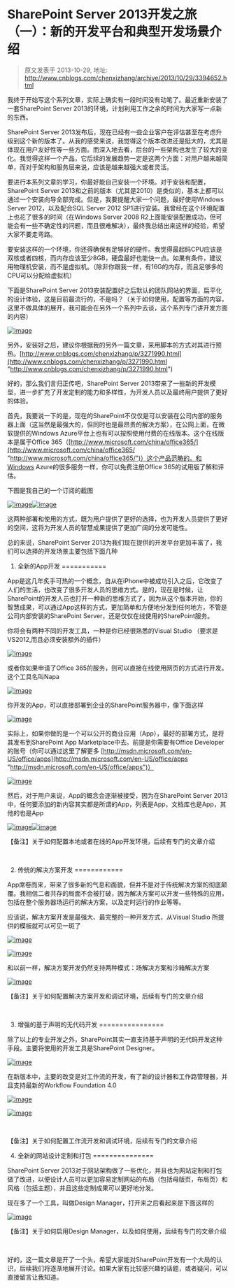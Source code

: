 # SharePoint Server 2013开发之旅（一）：新的开发平台和典型开发场景介绍 
> 原文发表于 2013-10-29, 地址: http://www.cnblogs.com/chenxizhang/archive/2013/10/29/3394652.html 


我终于开始写这个系列文章，实际上确实有一段时间没有动笔了。最近重新安装了一套SharePoint Server 2013的环境，计划利用工作之余的时间为大家写一点新的东西。

 SharePoint Server 2013发布后，现在已经有一些企业客户在评估甚至在考虑升级到这个新的版本了。从我的感受来说，我觉得这个版本改进还是挺大的，尤其是体现在用户友好性等一些方面。而深入地去看，后台的一些架构也发生了较大的变化。我觉得这样一个产品，它后续的发展趋势一定是这两个方面：对用户越来越简单，而对于架构和服务层来说，应该是越来越强大或者灵活。

 要进行本系列文章的学习，你最好能自己安装一个环境。对于安装和配置，SharePoint Server 2013和之前的版本（尤其是2010）是类似的，基本上都可以通过一个安装向导全部完成。但是，我要提醒大家一个问题，最好使用Windows Server 2012，以及配合SQL Server 2012 SP1进行安装。我曾经在这个环境配置上也花了很多的时间（在Windows Server 2008 R2上面能安装配置成功，但可能会有一些不确定性的问题，而且很难解决），最终我总结出来这样的经验，希望大家不要走弯路。

 要安装这样的一个环境，你还得确保有足够好的硬件。我觉得最起码CPU应该是双核或者四核，而内存应该至少8GB，硬盘最好也能快一点。如果有条件，建议用物理机安装，而不是虚拟机。（除非你跟我一样，有16G的内存，而且足够多的CPU可以分配给虚拟机）

 下面是SharePoint Server 2013安装配置好之后默认的团队网站的界面，扁平化的设计体验，这是目前最流行的，不是吗？（关于如何使用，配置等方面的内容，这里不做具体的展开，我可能会在另外一个系列中去谈，这个系列专门讲开发方面的内容）

 [![image](./images/3394652-29170053-d7ff86d8b9f745019de454fc12d69000.png "image")](http://images.cnitblog.com/blog/9072/201310/29170053-5e7ebf98f84045ab80a9b6042584b33e.png)

 另外，安装好之后，建议你根据我的另外一篇文章，采用脚本的方式对其进行预热。[http://www.cnblogs.com/chenxizhang/p/3271990.html](http://www.cnblogs.com/chenxizhang/p/3271990.html "http://www.cnblogs.com/chenxizhang/p/3271990.html")

 好的，那么我们言归正传吧，SharePoint Server 2013带来了一些新的开发模型，进一步扩充了开发定制的能力和多样性，为开发人员以及最终用户提供了更好的体验。

 首先，我要说一下的是，现在的SharePoint不仅仅是可以安装在公司内部的服务器上面（这当然是最强大的，但同时也是最昂贵的解决方案），在公网上面，在微软提供的Windows Azure平台上也有可以按照使用付费的在线版本。这个在线版本是属于Office 365（[http://www.microsoft.com/china/office365/](http://www.microsoft.com/china/office365/ "http://www.microsoft.com/china/office365/")）这个产品范畴的。和Windows Azure的很多服务一样，你可以免费注册Office 365的试用版了解和评估。

 下图是我自己的一个订阅的截图

 [![image](./images/3394652-29170055-d6ac63ea2ee847f596a01c44dfd89cfa.png "image")](http://images.cnitblog.com/blog/9072/201310/29170054-07c26864757040c8a4f72cfc8f5b9901.png)[![image](./images/3394652-29170101-1d30a692935f427da6ab7657cb2d1f74.png "image")](http://images.cnitblog.com/blog/9072/201310/29170100-98a1aa404b2a48f6bc653bdf164f9a30.png)

 这两种部署和使用的方式，既为用户提供了更好的选择，也为开发人员提供了更好的空间，这将为开发人员的智慧成果提供了更加广阔的分发可能性。

 总的来说，SharePoint Server 2013为我们现在提供的开发平台更加丰富了，我们可以选择的开发场景主要包括下面几种

 1. 全新的App开发
===========

 App是这几年炙手可热的一个概念，自从在iPhone中被成功引入之后，它改变了人们的生活，也改变了很多开发人员的思维方式。是的，现在是时候，让SharePoint的开发人员也打开一种新的思维方式了，因为从这个版本开始，你的智慧成果，可以通过App这样的方式，更加简单和方便地分发到任何地方，不管是公司内部安装的SharePoint Server，还是仅仅在线使用的SharePoint服务。

 你将会有两种不同的开发工具，一种是你已经很熟悉的Visual Studio （要求是VS2012,而且必须安装额外的插件）

 [![image](./images/3394652-29170102-03c7aebd3b3041e6a3b5c77d2560e2ad.png "image")](http://images.cnitblog.com/blog/9072/201310/29170102-84c4037e8ca6449a9167673ca7aee087.png)

 或者你如果申请了Office 365的服务，则可以直接在线使用网页的方式进行开发。这个工具名叫Napa

 [![image](./images/3394652-29170109-fac6fed12249488baff974734d409f6e.png "image")](http://images.cnitblog.com/blog/9072/201310/29170106-7e25636f02e54db7a52a949188c6036a.png)

 你开发的App，可以直接部署到企业的SharePoint服务器中，像下面这样

 [![image](./images/3394652-29170110-c9c18a975881460a85bdf0b9fc7e1cea.png "image")](http://images.cnitblog.com/blog/9072/201310/29170110-3b6f6564a02943429f0176ab0b15f182.png)

 实际上，如果你做的是一个可以公开的商业应用（App），最好的部署方式，是将其发布到SharePoint App Marketplace中去。前提是你需要有Office Developer的账号（你可以通过这里了解更多 [http://msdn.microsoft.com/en-US/office/apps](http://msdn.microsoft.com/en-US/office/apps "http://msdn.microsoft.com/en-US/office/apps")）

 [![image](./images/3394652-29170115-b3b1440b97f5432898a7a0eda4c71a0e.png "image")](http://images.cnitblog.com/blog/9072/201310/29170114-3cb7342f8fb546fbb4cba6483b70d338.png)

 然后，对于用户来说，App的概念会逐渐被接受，因为在SharePoint Server 2013中，任何要添加的新内容其实都是所谓的App，列表是App，文档库也是App，其他的也是App

 [![image](./images/3394652-29170117-a1460ba0d1d7438a93073387e0fe739a.png "image")](http://images.cnitblog.com/blog/9072/201310/29170117-85b7ba5efc3a449384bed4f18eb3f91f.png)[![image](./images/3394652-29170126-5196fb54acd8466e9cb0a17306be78c4.png "image")](http://images.cnitblog.com/blog/9072/201310/29170122-8cd41607536a4e44ace2333248a5b03a.png)

 【备注】关于如何配置本地或者在线的App开发环境，后续有专门的文章介绍

  

 2. 传统的解决方案开发
============

 App席卷而来，带来了很多新的气息和面貌，但并不是对于传统解决方案的彻底颠覆。我相信二者共存的局面不会被打破，因为解决方案可以开发一些特殊的应用，包括在整个服务器场运行的解决方案，以及定时运行的作业等等。

 应该说，解决方案开发是最强大、最完整的一种开发方式，从Visual Studio 所提供的模板就可以可见一斑了

 [![image](./images/3394652-29170129-73d1e2dd1edd4d5e970da3880f3400c2.png "image")](http://images.cnitblog.com/blog/9072/201310/29170127-9e52f931bedc41d5958b5978c7af2fcc.png)

 [![image](./images/3394652-29170135-b229df1559a9486eb32ee3cbc765222d.png "image")](http://images.cnitblog.com/blog/9072/201310/29170134-2a52bec68e734737a858016f115be616.png)

 和以前一样，解决方案开发仍然支持两种模式：场解决方案和沙箱解决方案

 [![image](./images/3394652-29170136-1ecfff6e0e3f4cc3b6bbe2a80e3b8e50.png "image")](http://images.cnitblog.com/blog/9072/201310/29170135-05637b9a75444cf0a453442cef202943.png)

 【备注】关于如何配置解决方案开发和调试环境，后续有专门的文章介绍

  

 3. 增强的基于声明的无代码开发
================

 除了以上的专业开发之外，SharePoint其实一直支持基于声明的无代码开发这种手段。主要将使用的开发工具是SharePoint Designer。

 [![image](./images/3394652-29170140-f10d7c6392cb4b32bfd63ac5c2c9e47a.png "image")](http://images.cnitblog.com/blog/9072/201310/29170139-58042a030de545da8e89aa8072443a33.png)

 在新版本中，主要的改变是对工作流的开发，有了新的设计器和工作路管理器，并且支持最新的Workflow Foundation 4.0

 [![image](./images/3394652-29170141-0c058795a6da499caf34ca2d4ba0abfb.png "image")](http://images.cnitblog.com/blog/9072/201310/29170140-ee8de1c9f5c94270b341143772656f9a.png)

 [![image](./images/3394652-29170142-4df932c028b34785b3551222c316393b.png "image")](http://images.cnitblog.com/blog/9072/201310/29170141-cc695d43656e41e5b8966e05c1e9c668.png)

  

 【备注】关于如何配置工作流开发和调试环境，后续有专门的文章介绍

 4. 全新的网站设计定制和打包
===============

 SharePoint Server 2013对于网站架构做了一些优化，并且也为网站定制和打包做了改进，以便设计人员可以更加容易定制网站的布局（包括母版页，布局页）和风格（包括主题），并且这些定制成果可以更好地分发。

 现在多了一个工具，叫做Design Manager，打开来之后看起来是下面这样的

 [![image](./images/3394652-29170143-3cfc15730d3243f6a023caee5c6e748a.png "image")](http://images.cnitblog.com/blog/9072/201310/29170143-7392991e77cb4c0d80e0cae4e968f0c0.png)

 【备注】关于如何启用Design Manager，以及如何使用，后续有专门的文章介绍

  

 好的，这一篇文章是开了一个头，希望大家能对SharePoint开发有一个大局的认识，后续我们将逐渐地展开讨论。如果大家有比较感兴趣的话题，或者疑问，可以直接留言让我知道。

